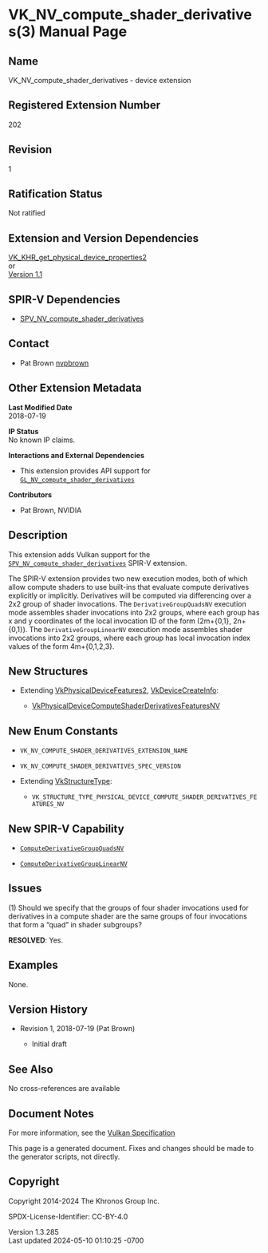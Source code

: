 # VK_NV_compute_shader_derivatives(3) Manual Page

## Name

VK_NV_compute_shader_derivatives - device extension



## <a href="#_registered_extension_number" class="anchor"></a>Registered Extension Number

202

## <a href="#_revision" class="anchor"></a>Revision

1

## <a href="#_ratification_status" class="anchor"></a>Ratification Status

Not ratified

## <a href="#_extension_and_version_dependencies" class="anchor"></a>Extension and Version Dependencies

[VK_KHR_get_physical_device_properties2](https://registry.khronos.org/vulkan/specs/1.3-extensions/man/html/VK_KHR_get_physical_device_properties2.html)  
or  
[Version 1.1](#versions-1.1)  

## <a href="#_spir_v_dependencies" class="anchor"></a>SPIR-V Dependencies

- [SPV_NV_compute_shader_derivatives](https://htmlpreview.github.io/?https://github.com/KhronosGroup/SPIRV-Registry/blob/main/extensions/NV/SPV_NV_compute_shader_derivatives.html)

## <a href="#_contact" class="anchor"></a>Contact

- Pat Brown <a
  href="https://github.com/KhronosGroup/Vulkan-Docs/issues/new?body=%5BVK_NV_compute_shader_derivatives%5D%20@nvpbrown%0A*Here%20describe%20the%20issue%20or%20question%20you%20have%20about%20the%20VK_NV_compute_shader_derivatives%20extension*"
  target="_blank" rel="nofollow noopener"><em></em>nvpbrown</a>

## <a href="#_other_extension_metadata" class="anchor"></a>Other Extension Metadata

**Last Modified Date**  
2018-07-19

**IP Status**  
No known IP claims.

**Interactions and External Dependencies**  
- This extension provides API support for
  [`GL_NV_compute_shader_derivatives`](https://github.com/KhronosGroup/GLSL/blob/main/extensions/nv/GLSL_NV_compute_shader_derivatives.txt)

**Contributors**  
- Pat Brown, NVIDIA

## <a href="#_description" class="anchor"></a>Description

This extension adds Vulkan support for the
[`SPV_NV_compute_shader_derivatives`](https://htmlpreview.github.io/?https://github.com/KhronosGroup/SPIRV-Registry/blob/main/extensions/NV/SPV_NV_compute_shader_derivatives.html)
SPIR-V extension.

The SPIR-V extension provides two new execution modes, both of which
allow compute shaders to use built-ins that evaluate compute derivatives
explicitly or implicitly. Derivatives will be computed via differencing
over a 2x2 group of shader invocations. The `DerivativeGroupQuadsNV`
execution mode assembles shader invocations into 2x2 groups, where each
group has x and y coordinates of the local invocation ID of the form
(2m+{0,1}, 2n+{0,1}). The `DerivativeGroupLinearNV` execution mode
assembles shader invocations into 2x2 groups, where each group has local
invocation index values of the form 4m+{0,1,2,3}.

## <a href="#_new_structures" class="anchor"></a>New Structures

- Extending [VkPhysicalDeviceFeatures2](https://registry.khronos.org/vulkan/specs/1.3-extensions/man/html/VkPhysicalDeviceFeatures2.html),
  [VkDeviceCreateInfo](https://registry.khronos.org/vulkan/specs/1.3-extensions/man/html/VkDeviceCreateInfo.html):

  - [VkPhysicalDeviceComputeShaderDerivativesFeaturesNV](https://registry.khronos.org/vulkan/specs/1.3-extensions/man/html/VkPhysicalDeviceComputeShaderDerivativesFeaturesNV.html)

## <a href="#_new_enum_constants" class="anchor"></a>New Enum Constants

- `VK_NV_COMPUTE_SHADER_DERIVATIVES_EXTENSION_NAME`

- `VK_NV_COMPUTE_SHADER_DERIVATIVES_SPEC_VERSION`

- Extending [VkStructureType](https://registry.khronos.org/vulkan/specs/1.3-extensions/man/html/VkStructureType.html):

  - `VK_STRUCTURE_TYPE_PHYSICAL_DEVICE_COMPUTE_SHADER_DERIVATIVES_FEATURES_NV`

## <a href="#_new_spir_v_capability" class="anchor"></a>New SPIR-V Capability

- <a
  href="https://registry.khronos.org/vulkan/specs/1.3-extensions/html/vkspec.html#spirvenv-capabilities-table-ComputeDerivativeGroupQuadsNV"
  target="_blank"
  rel="noopener"><code>ComputeDerivativeGroupQuadsNV</code></a>

- <a
  href="https://registry.khronos.org/vulkan/specs/1.3-extensions/html/vkspec.html#spirvenv-capabilities-table-ComputeDerivativeGroupLinearNV"
  target="_blank"
  rel="noopener"><code>ComputeDerivativeGroupLinearNV</code></a>

## <a href="#_issues" class="anchor"></a>Issues

\(1\) Should we specify that the groups of four shader invocations used
for derivatives in a compute shader are the same groups of four
invocations that form a “quad” in shader subgroups?

**RESOLVED**: Yes.

## <a href="#_examples" class="anchor"></a>Examples

None.

## <a href="#_version_history" class="anchor"></a>Version History

- Revision 1, 2018-07-19 (Pat Brown)

  - Initial draft

## <a href="#_see_also" class="anchor"></a>See Also

No cross-references are available

## <a href="#_document_notes" class="anchor"></a>Document Notes

For more information, see the <a
href="https://registry.khronos.org/vulkan/specs/1.3-extensions/html/vkspec.html#VK_NV_compute_shader_derivatives"
target="_blank" rel="noopener">Vulkan Specification</a>

This page is a generated document. Fixes and changes should be made to
the generator scripts, not directly.

## <a href="#_copyright" class="anchor"></a>Copyright

Copyright 2014-2024 The Khronos Group Inc.

SPDX-License-Identifier: CC-BY-4.0

Version 1.3.285  
Last updated 2024-05-10 01:10:25 -0700
